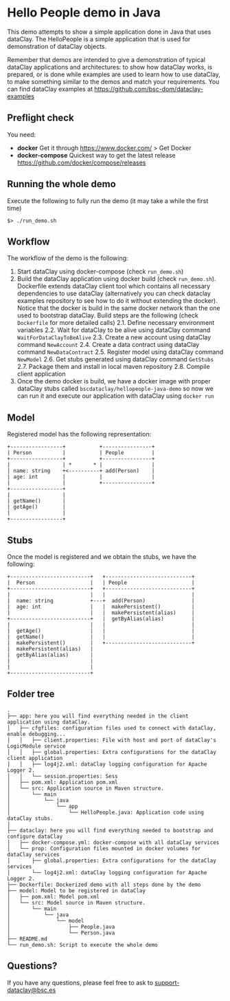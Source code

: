 # Hello People demo in Java

This demo attempts to show a simple application done in Java that uses dataClay.
The HelloPeople is a simple application that is used for demonstration of dataClay objects.

Remember that demos are intended to give a demonstration of typical dataClay applications and architectures: to show how dataClay works, is prepared, or is done while examples are used to learn how to use dataClay, to make something similar to the demos and match your requirements. You can find dataClay examples at https://github.com/bsc-dom/dataclay-examples

## Preflight check

You need:

  - **docker** Get it through https://www.docker.com/ > Get Docker
  - **docker-compose** Quickest way to get the latest release https://github.com/docker/compose/releases
  
## Running the whole demo

Execute the following to fully run the demo (it may take a while the first time) 

``` 
$> ./run_demo.sh
```

## Workflow

The workflow of the demo is the following:


1. Start dataClay using docker-compose (check `run_demo.sh`) 
2. Build the dataClay application using docker build (check `run_demo.sh`). Dockerfile extends dataClay client tool which contains all necessary dependencies to use dataClay (alternatively you can check dataclay examples repository to see how to do it without extending the docker). Notice that the docker is build in the same docker network than the one used to bootstrap dataClay. Build steps are the following (check `Dockerfile` for more detailed calls) 
  2.1. Define necessary environment variables 
  2.2. Wait for dataClay to be alive using dataClay command `WaitForDataClayToBeAlive`
  2.3. Create a new account using dataClay command `NewAccount`
  2.4. Create a data contract using dataClay command `NewDataContract`
  2.5. Register model using dataClay command `NewModel`
  2.6. Get stubs generated using dataClay command `GetStubs`
  2.7. Package them and install in local maven repository 
  2.8. Compile client application 
3. Once the demo docker is build, we have a docker image with proper dataClay stubs called `bscdataclay/hellopeople-java-demo` so now we can run it and execute our application with dataClay using `docker run`

## Model

Registered model has the following representation:

```
+-----------------+           +----------------+
| Person          |           | People         |
+-----------------+           +----------------+
|                 | *       * |                |
| name: string    +<----------+ add(Person)    |
| age: int        |           |                |
|                 |           +----------------+
+-----------------+
|                 |
| getName()       |
| getAge()        |
|                 |
+-----------------+
```

## Stubs 

Once the model is registered and we obtain the stubs, we have the following: 

```
+--------------------------+   +----------------------------+
|  Person                  |   | People                     |
+--------------------------+   +----------------------------+
|                          |   |                            |
|  name: string            +---+  add(Person)               |
|  age: int                |   |  makePersistent()          |
|                          |   |  makePersistent(alias)     |
+--------------------------+   |  getByAlias(alias)         |
|                          |   |                            |
|  getAge()                |   |                            |
|  getName()               |   |                            |
|  makePersistent()        |   +----------------------------+
|  makePersistent(alias)   |
|  getByAlias(alias)       |
|                          |
|                          |
+--------------------------+

```


## Folder tree 
```
.
├── app: here you will find everything needed in the client application using dataClay. 
│   ├── cfgfiles: configuration files used to connect with dataClay, enable debugging...
│   │   ├── client.properties: File with host and port of dataClay's LogicModule service
│   │   ├── global.properties: Extra configurations for the dataClay client application
│   │   ├── log4j2.xml: dataClay logging configuration for Apache Logger 2. 
│   │   └── session.properties: Sess
│   ├── pom.xml: Application pom.xml
│   └── src: Application source in Maven structure. 
│       └── main
│           └── java
│               └── app
│                   └── HelloPeople.java: Application code using dataClay stubs. 
│   
├── dataclay: here you will find everything needed to bootstrap and configure dataClay 
│   ├── docker-compose.yml: docker-compose with all dataClay services
│   └── prop: Configuration files mounted in docker volumes for dataClay services
│       ├── global.properties: Extra configurations for the dataClay services
│       └── log4j2.xml: dataClay logging configuration for Apache Logger 2. 
├── Dockerfile: Dockerized demo with all steps done by the demo
├── model: Model to be registered in dataClay
│   ├── pom.xml: Model pom.xml 
│   └── src: Model source in Maven structure. 
│       └── main
│           └── java
│               └── model
│                   ├── People.java
│                   └── Person.java
├── README.md
└── run_demo.sh: Script to execute the whole demo
```

## Questions? 

If you have any questions, please feel free to ask to support-dataclay@bsc.es


